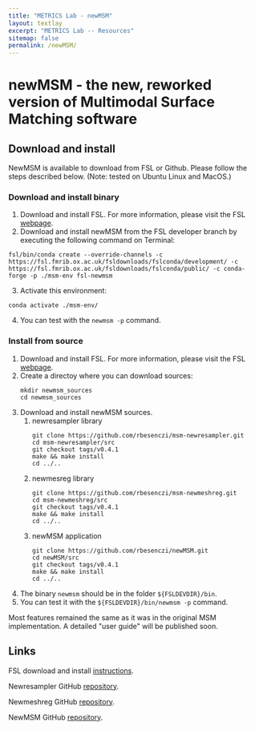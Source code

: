 ```yaml
---
title: "METRICS Lab - newMSM"
layout: textlay
excerpt: "METRICS Lab -- Resources"
sitemap: false
permalink: /newMSM/
---
```


# newMSM - the new, reworked version of Multimodal Surface Matching software

## Download and install
NewMSM is available to download from FSL or Github. Please follow the steps described below. (Note: tested on Ubuntu Linux and MacOS.)

### Download and install binary

1. Download and install FSL. For more information, please visit the FSL [webpage](https://fsl.fmrib.ox.ac.uk/fsl/fslwiki/).
2. Download and install newMSM from the FSL developer branch by executing the following command on Terminal:
```console
fsl/bin/conda create --override-channels -c https://fsl.fmrib.ox.ac.uk/fsldownloads/fslconda/development/ -c https://fsl.fmrib.ox.ac.uk/fsldownloads/fslconda/public/ -c conda-forge -p ./msm-env fsl-newmsm
```
3. Activate this environment:
```console
conda activate ./msm-env/
```
4. You can test with the `newmsm -p` command.

### Install from source

1. Download and install FSL. For more information, please visit the FSL [webpage](https://fsl.fmrib.ox.ac.uk/fsl/fslwiki/).
2. Create a directoy where you can download sources:
    ```console
    mkdir newmsm_sources
    cd newmsm_sources
    ```
3. Download and install newMSM sources.
    1.  newresampler library
        ```console
        git clone https://github.com/rbesenczi/msm-newresampler.git
        cd msm-newresampler/src
        git checkout tags/v0.4.1
        make && make install
        cd ../..
        ```
    2. newmesreg library
        ```console
        git clone https://github.com/rbesenczi/msm-newmeshreg.git
        cd msm-newmeshreg/src
        git checkout tags/v0.4.1
        make && make install
        cd ../..
        ```
    3. newMSM application
        ```console
        git clone https://github.com/rbesenczi/newMSM.git
        cd newMSM/src
        git checkout tags/v0.4.1
        make && make install
        cd ../..
        ```
3. The binary `newmsm` should be in the folder `${FSLDEVDIR}/bin`.
4. You can test it with the `${FSLDEVDIR}/bin/newmsm -p` command.

Most features remained the same as it was in the original MSM implementation. A detailed "user guide" will be published soon.

## Links

FSL download and install [instructions](https://fsl.fmrib.ox.ac.uk/fsl/fslwiki/FslInstallation).

Newresampler GitHub [repository](https://github.com/rbesenczi/msm-newresampler).

Newmeshreg GitHub [repository](https://github.com/rbesenczi/msm-newmeshreg).

NewMSM GitHub [repository](https://github.com/rbesenczi/newMSM).
